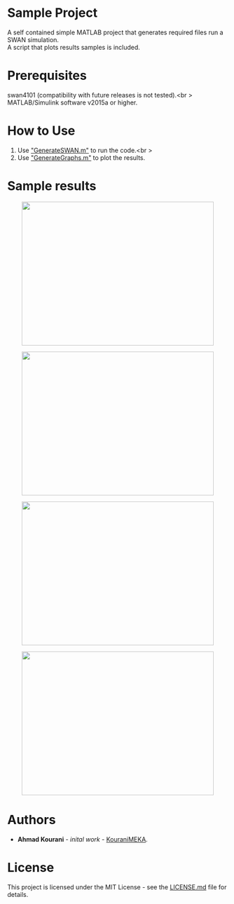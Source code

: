 # Sample Project
A self contained simple MATLAB project that generates required files run a SWAN simulation.<br />
A script that plots results samples is included.

# Prerequisites
swan4101 (compatibility with future releases is not tested).<br \>
MATLAB/Simulink software v2015a or higher.

# How to Use
1. Use ["GenerateSWAN.m"](https://github.com/KouraniMEKA/SWAN-MAT/blob/master/Sample%20Project/GenerateSWAN.m) to run the code.<br \>
2. Use ["GenerateGraphs.m"](https://github.com/KouraniMEKA/SWAN-MAT/blob/master/Sample%20Project/GenerateGraphs.m) to plot the results.

# Sample results
<p align="center">
  <img src="https://github.com/KouraniMEKA/SWAN-MAT/blob/master/Sample%20Project/Outputs/Bathymetry.png" width="438" height="328">
  <br />
</p>

<p align="center">
  <img src="https://github.com/KouraniMEKA/SWAN-MAT/blob/master/Sample%20Project/Outputs/H_sig.png" width="438" height="328">
  <br />
</p>

<p align="center">
  <img src="https://github.com/KouraniMEKA/SWAN-MAT/blob/master/Sample%20Project/Outputs/Wave_Direction.png" width="438" height="328">
  <br />
</p>

<p align="center">
  <img src="https://github.com/KouraniMEKA/SWAN-MAT/blob/master/Sample%20Project/Outputs/Mean_Period.png" width="438" height="328">
  <br />
</p>

# Authors
* **Ahmad Kourani** - *inital work* - [KouraniMEKA](https://github.com/KouraniMEKA). <br />

# License
This project is licensed under the MIT License - see the [LICENSE.md](https://github.com/KouraniMEKA/SWAN-MAT/edit/master/Sample%20Project/LICENSE) file for details.

